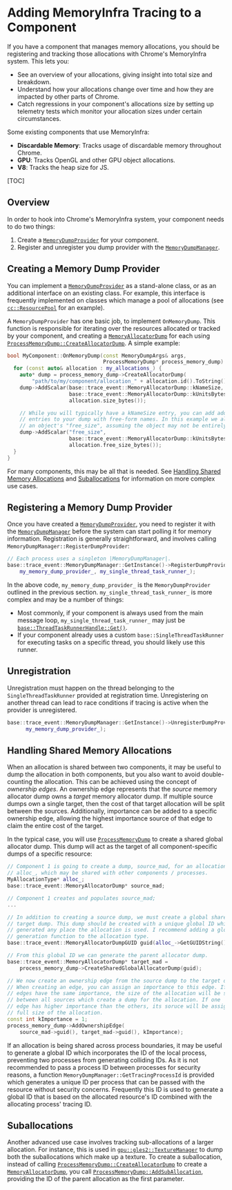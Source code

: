 # Adding MemoryInfra Tracing to a Component

If you have a component that manages memory allocations, you should be
registering and tracking those allocations with Chrome's MemoryInfra system.
This lets you:

 * See an overview of your allocations, giving insight into total size and
   breakdown.
 * Understand how your allocations change over time and how they are impacted by
   other parts of Chrome.
 * Catch regressions in your component's allocations size by setting up
   telemetry tests which monitor your allocation sizes under certain
   circumstances.

Some existing components that use MemoryInfra:

 * **Discardable Memory**: Tracks usage of discardable memory throughout Chrome.
 * **GPU**: Tracks OpenGL and other GPU object allocations.
 * **V8**: Tracks the heap size for JS.

[TOC]

## Overview

In order to hook into Chrome's MemoryInfra system, your component needs to do
two things:

 1. Create a [`MemoryDumpProvider`][mdp] for your component.
 2. Register and unregister you dump provider with the
    [`MemoryDumpManager`][mdm].

[mdp]: https://chromium.googlesource.com/chromium/src/+/master/base/trace_event/memory_dump_provider.h
[mdm]: https://chromium.googlesource.com/chromium/src/+/master/base/trace_event/memory_dump_manager.h

## Creating a Memory Dump Provider

You can implement a [`MemoryDumpProvider`][mdp] as a stand-alone class, or as an
additional interface on an existing class. For example, this interface is
frequently implemented on classes which manage a pool of allocations (see
[`cc::ResourcePool`][resource-pool] for an example).

A `MemoryDumpProvider` has one basic job, to implement `OnMemoryDump`. This
function is responsible for iterating over the resources allocated or tracked by
your component, and creating a [`MemoryAllocatorDump`][mem-alloc-dump] for each
using [`ProcessMemoryDump::CreateAllocatorDump`][pmd]. A simple example:

```cpp
bool MyComponent::OnMemoryDump(const MemoryDumpArgs& args,
                               ProcessMemoryDump* process_memory_dump) {
  for (const auto& allocation : my_allocations_) {
    auto* dump = process_memory_dump->CreateAllocatorDump(
        "path/to/my/component/allocation_" + allocation.id().ToString());
    dump->AddScalar(base::trace_event::MemoryAllocatorDump::kNameSize,
                    base::trace_event::MemoryAllocatorDump::kUnitsBytes,
                    allocation.size_bytes());

    // While you will typically have a kNameSize entry, you can add additional
    // entries to your dump with free-form names. In this example we also dump
    // an object's "free_size", assuming the object may not be entirely in use.
    dump->AddScalar("free_size",
                    base::trace_event::MemoryAllocatorDump::kUnitsBytes,
                    allocation.free_size_bytes());
  }
}
```

For many components, this may be all that is needed. See
[Handling Shared Memory Allocations](#Handling-Shared-Memory-Allocations) and
[Suballocations](#Suballocations) for information on more complex use cases.

[resource-pool]:  https://chromium.googlesource.com/chromium/src/+/master/cc/resources/resource_pool.h
[mem-alloc-dump]: https://chromium.googlesource.com/chromium/src/+/master/base/trace_event/memory_allocator_dump.h
[pmd]:            https://chromium.googlesource.com/chromium/src/+/master/base/trace_event/process_memory_dump.h

## Registering a Memory Dump Provider

Once you have created a [`MemoryDumpProvider`][mdp], you need to register it
with the [`MemoryDumpManager`][mdm] before the system can start polling it for
memory information. Registration is generally straightforward, and involves
calling `MemoryDumpManager::RegisterDumpProvider`:

```cpp
// Each process uses a singleton |MemoryDumpManager|.
base::trace_event::MemoryDumpManager::GetInstance()->RegisterDumpProvider(
    my_memory_dump_provider_, my_single_thread_task_runner_);
```

In the above code, `my_memory_dump_provider_` is the `MemoryDumpProvider`
outlined in the previous section. `my_single_thread_task_runner_` is more
complex and may be a number of things:

 * Most commonly, if your component is always used from the main message loop,
   `my_single_thread_task_runner_` may just be
   [`base::ThreadTaskRunnerHandle::Get()`][task-runner-handle].
 * If your component already uses a custom `base::SingleThreadTaskRunner` for
   executing tasks on a specific thread, you should likely use this runner.

[task-runner-handle]: https://chromium.googlesource.com/chromium/src/+/master/base/thread_task_runner_handle.h

## Unregistration

Unregistration must happen on the thread belonging to the
`SingleThreadTaskRunner` provided at registration time. Unregistering on another
thread can lead to race conditions if tracing is active when the provider is
unregistered.

```cpp
base::trace_event::MemoryDumpManager::GetInstance()->UnregisterDumpProvider(
      my_memory_dump_provider_);
```

## Handling Shared Memory Allocations

When an allocation is shared between two components, it may be useful to dump
the allocation in both components, but you also want to avoid double-counting
the allocation. This can be achieved using the concept of _ownership edges_.
An ownership edge represents that the _source_ memory allocator dump owns a
_target_ memory allocator dump. If multiple source dumps own a single target,
then the cost of that target allocation will be split between the sources.
Additionally, importance can be added to a specific ownership edge, allowing
the highest importance source of that edge to claim the entire cost of the
target.

In the typical case, you will use [`ProcessMemoryDump`][pmd] to create a shared
global allocator dump. This dump will act as the target of all
component-specific dumps of a specific resource:

```cpp
// Component 1 is going to create a dump, source_mad, for an allocation,
// alloc_, which may be shared with other components / processes.
MyAllocationType* alloc_;
base::trace_event::MemoryAllocatorDump* source_mad;

// Component 1 creates and populates source_mad;
...

// In addition to creating a source dump, we must create a global shared
// target dump. This dump should be created with a unique global ID which can be
// generated any place the allocation is used. I recommend adding a global ID
// generation function to the allocation type.
base::trace_event::MemoryAllocatorDumpGUID guid(alloc_->GetGUIDString());

// From this global ID we can generate the parent allocator dump.
base::trace_event::MemoryAllocatorDump* target_mad =
    process_memory_dump->CreateSharedGlobalAllocatorDump(guid);

// We now create an ownership edge from the source dump to the target dump.
// When creating an edge, you can assign an importance to this edge. If all
// edges have the same importance, the size of the allocation will be split
// between all sources which create a dump for the allocation. If one
// edge has higher importance than the others, its soruce will be assigned the
// full size of the allocation.
const int kImportance = 1;
process_memory_dump->AddOwnershipEdge(
    source_mad->guid(), target_mad->guid(), kImportance);
```

If an allocation is being shared across process boundaries, it may be useful to
generate a global ID which incorporates the ID of the local process, preventing
two processes from generating colliding IDs. As it is not recommended to pass a
process ID between processes for security reasons, a function
`MemoryDumpManager::GetTracingProcessId` is provided which generates a unique ID
per process that can be passed with the resource without security concerns.
Frequently this ID is used to generate a global ID that is based on the
allocated resource's ID combined with the allocating process' tracing ID.

## Suballocations

Another advanced use case involves tracking sub-allocations of a larger
allocation. For instance, this is used in
[`gpu::gles2::TextureManager`][texture-manager] to dump both the suballocations
which make up a texture. To create a suballocation, instead of calling
[`ProcessMemoryDump::CreateAllocatorDump`][pmd] to create a
[`MemoryAllocatorDump`][mem-alloc-dump], you call
[`ProcessMemoryDump::AddSubAllocation`][pmd], providing the ID of the parent
allocation as the first parameter.

[texture-manager]: https://chromium.googlesource.com/chromium/src/+/master/gpu/command_buffer/service/texture_manager.cc
